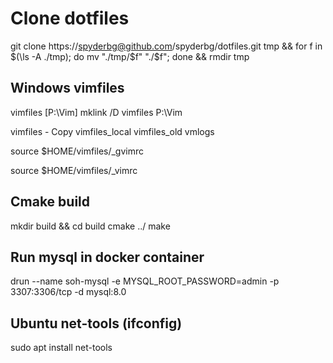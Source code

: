 # Clone dotfiles

git clone https://spyderbg@github.com/spyderbg/dotfiles.git tmp &&
for f in $(\ls -A ./tmp); do mv "./tmp/$f" "./$f"; done &&
rmdir tmp


## Windows vimfiles
vimfiles [P:\Vim]
mklink /D vimfiles P:\Vim

vimfiles - Copy
vimfiles_local
vimfiles_old
vmlogs

source $HOME/vimfiles/_gvimrc

source $HOME/vimfiles/_vimrc



## Cmake build 
mkdir build && cd build
cmake ../
make


## Run mysql in docker container
drun --name soh-mysql -e MYSQL_ROOT_PASSWORD=admin -p 3307:3306/tcp -d mysql:8.0

## Ubuntu net-tools (ifconfig)
sudo apt install net-tools
